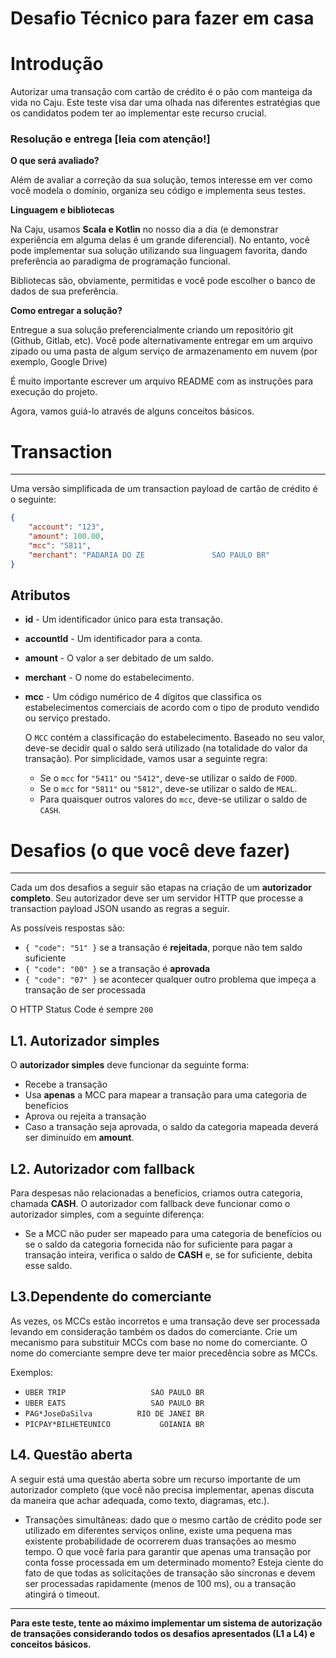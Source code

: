 # Desafio Técnico para fazer em casa

# Introdução

Autorizar uma transação com cartão de crédito é o pão com manteiga da vida no Caju. Este teste visa dar uma olhada nas diferentes estratégias que os candidatos podem ter ao implementar este recurso crucial.

### Resolução e entrega [leia com atenção!]

**O que será avaliado?**

Além de avaliar a correção da sua solução, temos interesse em ver como você modela o domínio, organiza seu código e implementa seus testes. 

**Linguagem e bibliotecas**

Na Caju, usamos **Scala e Kotlin** no nosso dia a dia (e demonstrar experiência em alguma delas é um grande diferencial). No entanto, você pode implementar sua solução utilizando sua linguagem favorita, dando preferência ao paradigma de programação funcional.

Bibliotecas são, obviamente, permitidas e você pode escolher o banco de dados de sua preferência.

**Como entregar a solução?**

Entregue a sua solução preferencialmente criando um repositório git (Github, Gitlab, etc). Você pode alternativamente entregar em um arquivo zipado ou uma pasta de algum serviço de armazenamento em nuvem (por exemplo, Google Drive)

É muito importante escrever um arquivo README com as instruções para execução do projeto.

Agora, vamos guiá-lo através de alguns conceitos básicos.

# Transaction

---

Uma versão simplificada de um transaction payload de cartão de crédito é o seguinte:

```json
{
	"account": "123",
	"amount": 100.00,
	"mcc": "5811",
	"merchant": "PADARIA DO ZE               SAO PAULO BR"
}
```

## Atributos

- **id** - Um identificador único para esta transação.
- **accountId** - Um identificador para a conta.
- **amount** - O valor a ser debitado de um saldo.
- **merchant** - O nome do estabelecimento.
- **mcc** - Um código numérico de 4 dígitos que classifica os estabelecimentos
comerciais de acordo com o tipo de produto vendido ou serviço prestado.
    
    O `MCC` contém a classificação do estabelecimento. Baseado no seu valor, deve-se
    decidir qual o saldo será utilizado (na totalidade do valor da transação). Por
    simplicidade, vamos usar a seguinte regra:
    
    - Se o `mcc` for `"5411"` ou `"5412"`, deve-se utilizar o saldo de `FOOD`.
    - Se o `mcc` for `"5811"` ou `"5812"`, deve-se utilizar o saldo de `MEAL`.
    - Para quaisquer outros valores do `mcc`, deve-se utilizar o saldo de `CASH`.

# Desafios (o que você deve fazer)

---

Cada um dos desafios a seguir são etapas na criação de um **autorizador completo**. Seu autorizador deve ser um servidor HTTP que processe a transaction payload JSON usando as regras a seguir.

As possíveis respostas são:

- `{ "code": "51" }` se a transação é **rejeitada**, porque não tem saldo suficiente
- `{ "code": "00" }` se a transação é **aprovada**
- `{ "code": "07" }` se acontecer qualquer outro problema que impeça a transação de ser processada

O HTTP Status Code é sempre `200`

## L1. Autorizador simples

O **autorizador simples** deve funcionar da seguinte forma:
 -  Recebe a transação
 -  Usa **apenas** a MCC para mapear a transação para uma categoria de benefícios
 -  Aprova ou rejeita a transação
 -  Caso a transação seja aprovada, o saldo da categoria mapeada deverá ser diminuído em **amount**.

## L2. Autorizador com fallback

Para despesas não relacionadas a benefícios, criamos outra categoria, chamada **CASH**.
O autorizador com fallback deve funcionar como o autorizador simples, com a seguinte diferença:
- Se a MCC não puder ser mapeado para uma categoria de benefícios ou se o saldo da categoria fornecida não for suficiente para pagar a transação inteira, verifica o saldo de **CASH** e, se for suficiente, debita esse saldo.

## L3.Dependente do comerciante

As vezes, os MCCs estão incorretos e uma transação deve ser processada levando em consideração também os dados do comerciante. Crie um mecanismo para substituir MCCs com base no nome do comerciante. O nome do comerciante sempre deve ter maior precedência sobre as MCCs.

Exemplos:

- `UBER TRIP                   SAO PAULO BR`
- `UBER EATS                   SAO PAULO BR`
- `PAG*JoseDaSilva          RIO DE JANEI BR`
- `PICPAY*BILHETEUNICO           GOIANIA BR`

## L4. Questão aberta

A seguir está uma questão aberta sobre um recurso importante de um autorizador completo (que você não precisa implementar, apenas discuta da maneira que achar adequada, como texto, diagramas, etc.).

- Transações simultâneas: dado que o mesmo cartão de crédito pode ser utilizado em diferentes serviços online, existe uma pequena mas existente probabilidade de ocorrerem duas transações ao mesmo tempo. O que você faria para garantir que apenas uma transação por conta fosse processada em um determinado momento? Esteja ciente do fato de que todas as solicitações de transação são síncronas e devem ser processadas rapidamente (menos de 100 ms), ou a transação atingirá o timeout.

---

**Para este teste, tente ao máximo implementar um sistema de autorização de transações considerando todos os desafios apresentados (L1 a L4) e conceitos básicos.**